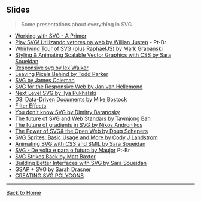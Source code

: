 ## Slides
> Some presentations about everything in SVG.

* [Working with SVG - A Primer](http://slides.com/sarasoueidan/working-with-svg-a-primer#/)
* [Play SVG! Utilizando vetores na web by Willian Justen](http://goo.gl/eaC0EC) - Pt-Br
* [Whirlwind Tour of SVG (plus RaphaelJS) by Mark Grabanski](http://www.slideshare.net/1Marc/svg-and-raphael-js)
* [Styling & Animating Scalable Vector Graphics with CSS by Sara Soueidan](https://docs.google.com/presentation/d/1Iuvf3saPCJepVJBDNNDSmSsA0_rwtRYehSmmSSLYFVQ/present#slide=id.p)
* [Responsive svg by lex Walker](http://slides.com/alexwalker/responsive-svg)
* [Leaving Pixels Behind by Todd Parker](http://goo.gl/BtQu5U)
* [SVG by James Coleman](https://speakerdeck.com/ojame/svg)
* [SVG for the Responsive Web by Jan van Hellemond](https://speakerdeck.com/jvhellemond/svg-for-the-responsive-web)
* [Next Level SVG by Ilya Pukhalski](https://speakerdeck.com/pukhalski/next-level-svg)
* [D3: Data-Driven Documents by Mike Bostock](http://mbostock.github.io/d3/talk/20111018/#0)
* [Filter Effects](https://docs.google.com/presentation/d/13la132nkDOrQcaZ4XTLteLYxmZ0ud2xHMkv2A6dNlks/mobilepresent#slide=id.p)
* [You don't know SVG by Dimitry Baranosky]( http://dmitrybaranovskiy.github.io/wdc14presentation/#0)
* [The future of SVG and Web Standars by Tavmjong Bah]( http://tavmjong.free.fr/SVG/LG_SVG_2013/lg_2013_svgwg.svg#2_0)
* [The future of gradients in SVG by Nikos  Andronikos]( https://www.graphicalweb.org/2014/abstracts/9-Advanced_gradients_beyond_SVG_2/future_of_svg_gradients_nikos_andronikos_tgw2014.pdf)
* [The Power of SVG& the Open Web by Doug Schepers](http://www.w3.org/Talks/2014/schepers-2014-conferenciaweb/)
* [SVG Sprites: Basic Usage and More by Cody J Landstrom](http://landstrom.co/svg-sprite-slides/)
* [Animating SVG with CSS and SMIL by Sara Soueidan](http://slides.com/sarasoueidan/animating-svg-with-css-and-smil-full-version#/)
* [SVG - De volta e para o futuro by Maujor](http://www.slideshare.net/Maujor/svg-de-volta-e-paara-o-futuro) Pt-Br
* [SVG Strikes Back by Matt Baxter](https://speakerdeck.com/mbxtr/svg-strikes-back)
* [Building Better Interfaces with SVG by Sara Soueidan](http://slides.com/sarasoueidan/building-better-interfaces-with-svg#/)
* [GSAP + SVG by Sarah Drasner](http://slides.com/sdrasner/gsap-svg)
* [CREATING SVG POLYGONS](http://slides.com/grayghostvisuals/svgpolygons#/)

---
[Back to Home](https://github.com/willianjusten/awesome-svg)
